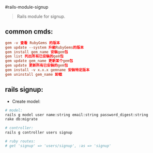 #rails-module-signup
> Rails module for signup.

## common cmds:
```conf
gem -v 查看 RubyGems 的版本  
gem update --system 升級RubyGems的版本  
gem install gem_name 安裝gem包  
gem list 列出所有已安裝的gem包  
gem update gem_name 更新某个gem包  
gem update 更新所有已安裝的gem包  
gem install -v x.x.x gemname 安裝特定版本  
gem uninstall gem_name 卸载  
```

## rails signup:
+ Create model:
```bash
# model:
rails g model user name:string email:string password_digest:string
rake db:migrate

# controller:
rails g controller users signup

# ruby routes:
# get 'signup' => 'users/signup', :as => 'signup'
```
